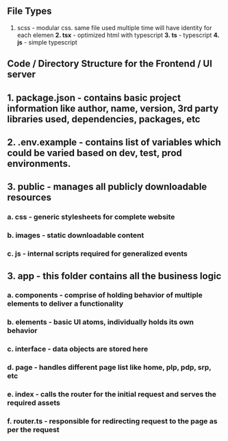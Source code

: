 ## File Types
1. scss -   modular css. same file used multiple time will have identity for each elemen
**2. tsx**      -   optimized html with typescript
**3. ts**       -   typescript
**4. js**       -   simple typescript

## Code / Directory Structure for the Frontend / UI server
## 1. package.json - contains basic project information like author, name, version, 3rd party libraries used, dependencies, packages, etc
## 2. .env.example - contains list of variables which could be varied based on dev, test, prod environments.
## 3. public       - manages all publicly downloadable resources
###    a. css              -   generic stylesheets for complete website
###    b. images           -   static downloadable content
###    c. js               -   internal scripts required for generalized events
## 3. app - this folder contains all the business logic
###    a. components       -   comprise of holding behavior of multiple elements to deliver a functionality
###    b. elements         -   basic UI atoms, individually holds its own behavior
###    c. interface        -   data objects are stored here
###    d. page             -   handles different page list like home, plp, pdp, srp, etc
###    e. index            -   calls the router for the initial request and serves the required assets
###    f. router.ts        -   responsible for redirecting request to the page as per the request
